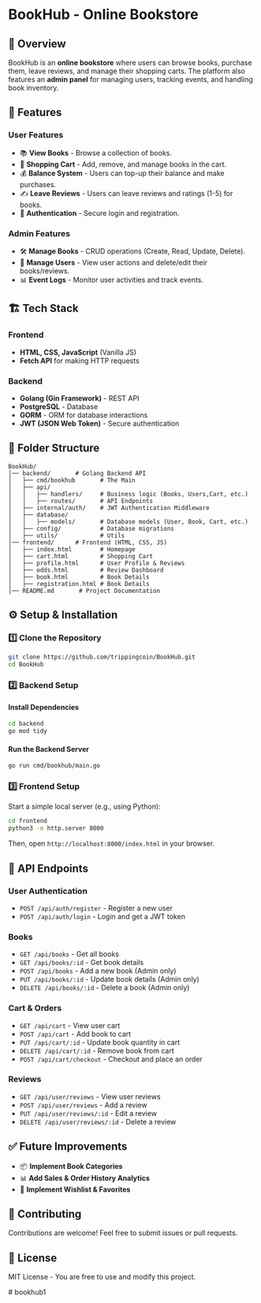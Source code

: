 # BookHub - Online Bookstore

## 📖 Overview
BookHub is an **online bookstore** where users can browse books, purchase them, leave reviews, and manage their shopping carts. The platform also features an **admin panel** for managing users, tracking events, and handling book inventory.

## 🚀 Features
### **User Features**
- 📚 **View Books** - Browse a collection of books.
- 🛒 **Shopping Cart** - Add, remove, and manage books in the cart.
- 💰 **Balance System** - Users can top-up their balance and make purchases.
- ✍️ **Leave Reviews** - Users can leave reviews and ratings (1-5) for books.
- 🔐 **Authentication** - Secure login and registration.

### **Admin Features**
- 🛠️ **Manage Books** - CRUD operations (Create, Read, Update, Delete).
- 👥 **Manage Users** - View user actions and delete/edit their books/reviews.
- 📊 **Event Logs** - Monitor user activities and track events.

## 🏗️ Tech Stack
### **Frontend**
- **HTML, CSS, JavaScript** (Vanilla JS)
- **Fetch API** for making HTTP requests

### **Backend**
- **Golang (Gin Framework)** - REST API
- **PostgreSQL** - Database
- **GORM** - ORM for database interactions
- **JWT (JSON Web Token)** - Secure authentication

## 📂 Folder Structure
```
BookHub/
│── backend/       # Golang Backend API
│   ├── cmd/bookhub       # The Main
│   ├── api/
│   │   ├── handlers/     # Business logic (Books, Users,Cart, etc.)
│   │   ├── routes/       # API Endpoints
│   ├── internal/auth/    # JWT Authentication Middleware
│   ├── database/        
│   │   ├── models/       # Database models (User, Book, Cart, etc.)
│   ├── config/           # Database migrations
│   ├── utils/            # Utils
│── frontend/      # Frontend (HTML, CSS, JS)
│   ├── index.html        # Homepage
│   ├── cart.html         # Shopping Cart
│   ├── profile.html      # User Profile & Reviews
│   ├── odds.html         # Review Dashboard
│   ├── book.html         # Book Details
│   ├── registration.html # Book Details
│── README.md       # Project Documentation
```

## ⚙️ Setup & Installation
### **1️⃣ Clone the Repository**
```bash
git clone https://github.com/trippingcoin/BookHub.git
cd BookHub
```

### **2️⃣ Backend Setup**
#### Install Dependencies
```bash
cd backend
go mod tidy
```
#### Run the Backend Server
```bash
go run cmd/bookhub/main.go
```

### **3️⃣ Frontend Setup**
Start a simple local server (e.g., using Python):
```bash
cd frontend
python3 -m http.server 8000
```
Then, open `http://localhost:8000/index.html` in your browser.

## 📡 API Endpoints
### **User Authentication**
- `POST /api/auth/register` - Register a new user
- `POST /api/auth/login` - Login and get a JWT token

### **Books**
- `GET /api/books` - Get all books
- `GET /api/books/:id` - Get book details
- `POST /api/books` - Add a new book (Admin only)
- `PUT /api/books/:id` - Update book details (Admin only)
- `DELETE /api/books/:id` - Delete a book (Admin only)

### **Cart & Orders**
- `GET /api/cart` - View user cart
- `POST /api/cart` - Add book to cart
- `PUT /api/cart/:id` - Update book quantity in cart
- `DELETE /api/cart/:id` - Remove book from cart
- `POST /api/cart/checkout` - Checkout and place an order

### **Reviews**
- `GET /api/user/reviews` - View user reviews
- `POST /api/user/reviews` - Add a review
- `PUT /api/user/reviews/:id` - Edit a review
- `DELETE /api/user/reviews/:id` - Delete a review

## ✅ Future Improvements
- 📦 **Implement Book Categories**
- 📊 **Add Sales & Order History Analytics**
- 📜 **Implement Wishlist & Favorites**

## 🎉 Contributing
Contributions are welcome! Feel free to submit issues or pull requests.

## 📜 License
MIT License - You are free to use and modify this project.

#   b o o k h u b 1  
 